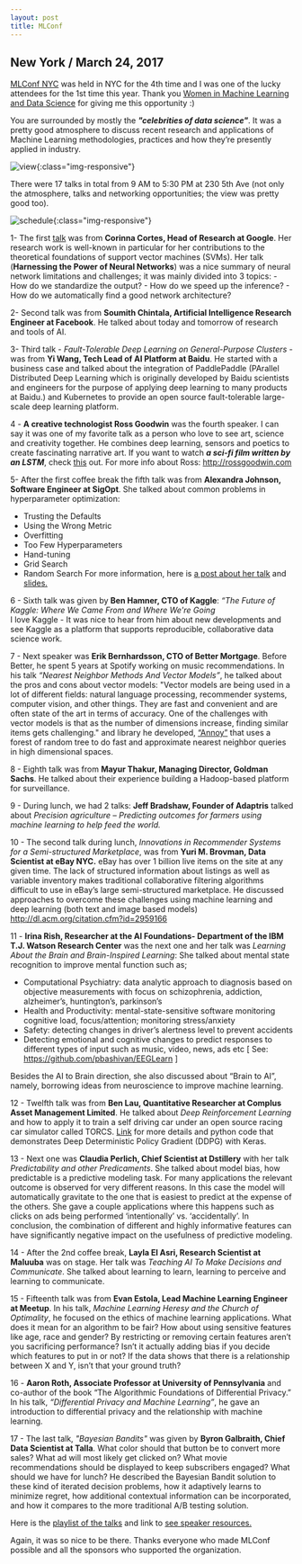 ```yaml
---
layout: post
title: MLConf
---
```


New York / March 24, 2017
-------------

[MLConf NYC](http://mlconf.com/events/new-york-city-ny-2/) was held in NYC for the 4th time and I was one of the lucky attendees for the 1st time this year. Thank you [Women in Machine Learning and Data Science](http://wimlds.org) for giving me this opportunity :)

You are surrounded by mostly the ***"celebrities of data science"***. It was a pretty good atmosphere to discuss recent research and applications of Machine Learning methodologies, practices and how they’re presently applied in industry. 

![view](/Users/oksitosin/Downloads/view.jpg){:class="img-responsive"}

There were 17 talks in total from 9 AM to 5:30 PM at 230 5th Ave (not only the atmosphere, talks and networking opportunities; the view was pretty good too). 

![schedule](/Users/oksitosin/Downloads/schedule.jpg){:class="img-responsive"}

1- The first [talk](https://es.slideshare.net/SessionsEvents/corinna-cortes-head-of-research-google-at-mlconf-nyc-2017) was from **Corinna Cortes, Head of Research at Google**. Her research work is well-known in particular for her contributions to the theoretical foundations of support vector machines (SVMs).
Her talk (**Harnessing the Power of Neural Networks**) was a nice summary of neural network limitations and challenges; it was mainly divided into 3 topics:
	- How do we standardize the output?
	- How do we speed up the inference?
	- How do we automatically find a good network architecture?

2- Second talk was from **Soumith Chintala, Artificial Intelligence Research Engineer at Facebook**. He talked about today and tomorrow of research and tools of AI. 

3- Third talk - *Fault-Tolerable Deep Learning on General-Purpose Clusters* - was from **Yi Wang, Tech Lead of AI Platform at Baidu**. 
He started with a business case and talked about the integration of PaddlePaddle (PArallel Distributed Deep Learning which is originally developed by Baidu scientists and engineers for the purpose of applying deep learning to many products at Baidu.) and Kubernetes to provide an open source fault-tolerable large-scale deep learning platform. 

4 - **A creative technologist Ross Goodwin** was the fourth speaker. I can say it was one of my favorite talk as a person who love to see art, science and creativity together. He combines deep learning, sensors and poetics to create fascinating narrative art. If you want to watch ***a sci-fi film written by an LSTM***, check [this](http://mentalfloss.com/article/81422/watch-sci-fi-film-written-artificial-intelligence) out.
For more info about Ross: http://rossgoodwin.com

5- After the first coffee break the fifth talk was from **Alexandra Johnson, Software Engineer at SigOpt**. She talked about common problems in hyperparameter optimization:  
- Trusting the Defaults
- Using the Wrong Metric
- Overfitting
- Too Few Hyperparameters
- Hand-tuning
- Grid Search
-  Random Search
For more information, here is [a post about her talk](http://blog.sigopt.com/post/158968647258/common-problems-in-hyperparameter-optimization) and [slides.](https://www.slideshare.net/SessionsEvents/alexandra-johnson-software-engineer-sigopt)

6 - Sixth talk was given by **Ben Hamner, CTO of Kaggle**: *“The Future of Kaggle: Where We Came From and Where We're Going*  
I love Kaggle - It was nice to hear from him about new developments and see Kaggle as a platform that supports reproducible, collaborative data science work. 

7 - Next speaker was **Erik Bernhardsson, CTO of Better Mortgage**. Before Better, he spent 5 years at Spotify working on music recommendations. In his talk *“Nearest Neighbor Methods And Vector Models”*, he talked about the pros and cons about vector models: 
"Vector models are being used in a lot of different fields: natural language processing, recommender systems, computer vision, and other things. They are fast and convenient and are often state of the art in terms of accuracy. One of the challenges with vector models is that as the number of dimensions increase, finding similar items gets challenging." 
and library he developed, [“Annoy”](https://github.com/spotify/annoy) that uses a forest of random tree to do fast and approximate nearest neighbor queries in high dimensional spaces. 

8 - Eighth talk was from **Mayur Thakur, Managing Director, Goldman Sachs**. He talked about their experience building a Hadoop-based platform for surveillance.

9 - During lunch, we had 2 talks: **Jeff Bradshaw, Founder of Adaptris** talked about *Precision agriculture – Predicting outcomes for farmers using machine learning to help feed the world.*

10 - The second talk during lunch, *Innovations in Recommender Systems for a Semi-structured Marketplace*, was from **Yuri M. Brovman, Data Scientist at eBay NYC.**
eBay has over 1 billion live items on the site at any given time. The lack of structured information about listings as well as variable inventory makes traditional collaborative filtering algorithms difficult to use in eBay’s large semi-structured marketplace. He discussed approaches to overcome these challenges using machine learning and deep learning (both text and image based models)
http://dl.acm.org/citation.cfm?id=2959166

11 - **Irina Rish, Researcher at the AI Foundations- Department of the IBM T.J. Watson Research Center** was the next one and her talk was *Learning About the Brain and Brain-Inspired Learning*:
She talked about mental state recognition to improve mental function such as;
- Computational Psychiatry: data analytic approach to diagnosis based on objective measurements with focus on schizophrenia, addiction, alzheimer’s, huntington’s, parkinson’s 
- Health and Productivity: mental-state-sensitive software monitoring cognitive load, focus/attention; monitoring stress/anxiety
- Safety: detecting changes in driver’s alertness level to prevent accidents
- Detecting emotional and cognitive changes to predict responses to different types of input such as music, video, news, ads etc 
[ See: https://github.com/pbashivan/EEGLearn ]

Besides the AI to Brain direction, she also discussed about “Brain to AI”, namely, borrowing ideas from neuroscience to improve machine learning.

12 - Twelfth talk was from **Ben Lau, Quantitative Researcher at Complus Asset Management Limited**. He talked about *Deep Reinforcement Learning* and how to apply it to train a self driving car under an open source racing car simulator called TORCS. 
[Link](https://yanpanlau.github.io/2016/10/11/Torcs-Keras.html) for more details and python code that demonstrates Deep Deterministic Policy Gradient (DDPG) with Keras.

13 - Next one was **Claudia Perlich, Chief Scientist at Dstillery** with her talk *Predictability and other Predicaments*. She talked about model bias, how predictable is a predictive modeling task. 
For many applications the relevant outcome is observed for very different reasons. In this case the model will automatically gravitate to the one that is easiest to predict at the expense of the others. She gave a couple applications where this happens such as  clicks on ads being performed ‘intentionally’ vs. ‘accidentally’. In conclusion, the combination of different and highly informative features can have significantly negative impact on the usefulness of predictive modeling.

14 - After the 2nd coffee break, **Layla El Asri, Research Scientist at Maluuba** was on stage. Her talk was *Teaching AI To Make Decisions and Communicate*.
She talked about learning to learn, learning to perceive and learning to communicate. 

15 - Fifteenth talk was from **Evan Estola, Lead Machine Learning Engineer at Meetup**. In his talk, *Machine Learning Heresy and the Church of Optimality*, he focused on the ethics of machine learning applications. 
What does it mean for an algorithm to be fair? 
How about using sensitive features like age, race and gender? 
By restricting or removing certain features aren’t you sacrificing performance?
Isn’t it actually adding bias if you decide which features to put in or not?
If the data shows that there is a relationship between X and Y, isn’t that your ground truth?

16 - **Aaron Roth, Associate Professor at University of Pennsylvania** and co-author of the book “The Algorithmic Foundations of Differential Privacy.”  In his talk, *“Differential Privacy and Machine Learning”*, he gave an introduction to differential privacy and the relationship with machine learning. 

17 - The last talk, *"Bayesian Bandits"*  was given by **Byron Galbraith, Chief Data Scientist at Talla**.
What color should that button be to convert more sales? What ad will most likely get clicked on? What movie recommendations should be displayed to keep subscribers engaged? What should we have for lunch?
He described the Bayesian Bandit solution to these kind of iterated decision problems, how it adaptively learns to minimize regret, how additional contextual information can be incorporated, and how it compares to the more traditional A/B testing solution.

Here is the [playlist of the talks](https://www.youtube.com/playlist?list=PLrbAIdPI69PgsFl5TpIBZ75pnwMq2j-WR) and link to [see speaker resources.](http://mlconf.com/mlconf-nyc-2017-speaker-resources/)

Again,  it was so nice to be there. Thanks everyone who made MLConf possible and all the sponsors who supported the organization. 



